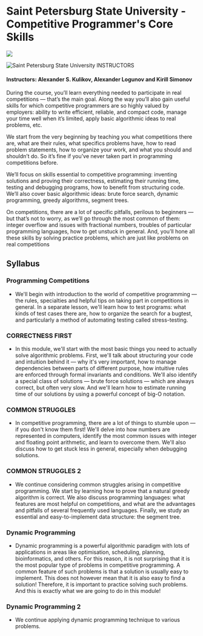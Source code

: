 # Saint Petersburg State University - Competitive Programmer's Core Skills

<img src="https://i.imgur.com/ZO0hIlJ.png">

![Saint Petersburg State University](http://i.imgur.com/Qktqnu1.png) INSTRUCTORS
#### Instructors: Alexander S. Kulikov, Alexander Logunov and Kirill Simonov

During the course, you’ll learn everything needed to participate in real competitions — that’s the main goal. Along the way you’ll also gain useful skills for which competitive programmers are so highly valued by employers: ability to write efficient, reliable, and compact code, manage your time well when it’s limited, apply basic algorithmic ideas to real problems, etc.

We start from the very beginning by teaching you what competitions there are, what are their rules, what specifics problems have, how to read problem statements, how to organize your work, and what you should and shouldn’t do. So it’s fine if you’ve never taken part in programming competitions before.

We’ll focus on skills essential to competitive programming: inventing solutions and proving their correctness, estimating their running time, testing and debugging programs, how to benefit from structuring code. We’ll also cover basic algorithmic ideas: brute force search, dynamic programming, greedy algorithms, segment trees.

On competitions, there are a lot of specific pitfalls, perilous to beginners — but that’s not to worry, as we’ll go through the most common of them: integer overflow and issues with fractional numbers, troubles of particular programming languages, how to get unstuck in general.
And, you’ll hone all these skills by solving practice problems, which are just like problems on real competitions


## Syllabus
### Programming Competitions
- We'll begin with introduction to the world of competitive programming — the rules, specialties and helpful tips on taking part in competitions in general. In a separate lesson, we'll learn how to test programs: what kinds of test cases there are, how to organize the search for a bugtest, and particularly a method of automating testing called stress-testing.

### CORRECTNESS FIRST
- In this module, we'll start with the most basic things you need to actually solve algorithmic problems. First, we'll talk about structuring your code and intuition behind it — why it's very important, how to manage dependencies between parts of different purpose, how intuitive rules are enforced through formal invariants and conditions. We'll also identify a special class of solutions — brute force solutions — which are always correct, but often very slow. And we'll learn how to estimate running time of our solutions by using a powerful concept of big-O notation.

### COMMON STRUGGLES
- In competitive programming, there are a lot of things to stumble upon — if you don't know them first! We'll delve into how numbers are represented in computers, identify the most common issues with integer and floating point arithmetic, and learn to overcome them. We'll also discuss how to get stuck less in general, especially when debugging solutions.

### COMMON STRUGGLES 2
- We continue considering common struggles arising in competitive programming. We start by learning how to prove that a natural greedy algorithm is correct. We also discuss programming languages: what features are most helpful on competitions, and what are the advantages and pitfalls of several frequently used languages. Finally, we study an essential and easy-to-implement data structure: the segment tree.

### Dynamic Programming
- Dynamic programming is a powerful algorithmic paradigm with lots of applications in areas like optimisation, scheduling, planning, bioinformatics, and others. For this reason, it is not surprising that it is the most popular type of problems in competitive programming. A common feature of such problems is that a solution is usually easy to implement. This does not however mean that it is also easy to find a solution! Therefore, it is important to practice solving such problems. And this is exactly what we are going to do in this module!

### Dynamic Programming 2
- We continue applying dynamic programming technique to various problems.